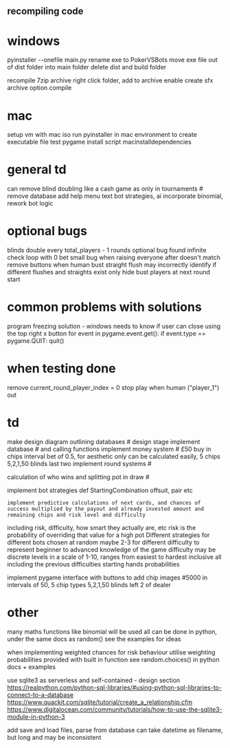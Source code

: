 ## recompiling code
# windows
pyinstaller --onefile main.py
rename exe to PokerVSBots
move exe file out of dist folder into main folder
delete dist and build folder

recompile 7zip archive
right click folder, add to archive 
enable create sfx archive option
compile

# mac
setup vm with mac iso
run pyinstaller in mac environment to create executable file
test pygame install script macinstalldependencies





# general td
can remove blind doubling like a cash game as only in tournaments #
remove database
add help menu text
bot strategies, ai
incorporate binomial, rework bot logic



# optional bugs 
blinds double every total_players - 1 rounds
optional bug found infinite check loop with 0 bet
small bug when raising everyone after doesn't match
remove buttons when human bust
straight flush may incorrectly identify if different flushes and straights exist
only hide bust players at next round start


# common problems with solutions
program freezing
solution - windows needs to know if user can close using the top right x button
for event in pygame.event.get():
    if event.type == pygame.QUIT:
        quit()


# when testing done
remove current_round_player_index = 0
stop play when human ("player_1") out

# td
make design diagram outlining databases # design stage
implement database # and calling functions
implement money system # £50 buy in chips interval bet of 0.5, for aesthetic only can be calculated easily, 5 chips 5,2,1,50 blinds last two 
implement round systems #

calculation of who wins  and splitting pot in draw #

implement bot strategies
    def StartingCombination
        offsuit, pair etc

    implement predictive calculations of next cards, and chances of success multiplied by the payout and already invested amount and remaining chips and risk level and difficulty
including risk, difficulty, how smart they actually are, etc
    risk is the probability of overriding that value for a high pot
Different strategies for different bots chosen at random maybe 2-3 for different difficulty to represent beginner to advanced knowledge of the game
difficulty may be discrete levels in a scale of 1-10, ranges from easiest to hardest inclusive all including the previous difficulties
starting hands probabilities

implement pygame interface with buttons
to add chip images #5000 in intervals of 50, 5 chip types 5,2,1,50 blinds left 2 of dealer

# other
many maths functions like binomial will be used
    all can be done in python, under the same docs as random()
    see the examples for ideas

when implementing weighted chances for risk behaviour
    utilise weighting probabilities provided with built in function
    see random.choices() in python docs + examples

use sqlite3 as serverless and self-contained - design section
    https://realpython.com/python-sql-libraries/#using-python-sql-libraries-to-connect-to-a-database
    https://www.quackit.com/sqlite/tutorial/create_a_relationship.cfm
    https://www.digitalocean.com/community/tutorials/how-to-use-the-sqlite3-module-in-python-3

    
add save and load files, parse from database
    can take datetime as filename, but long and may be inconsistent
